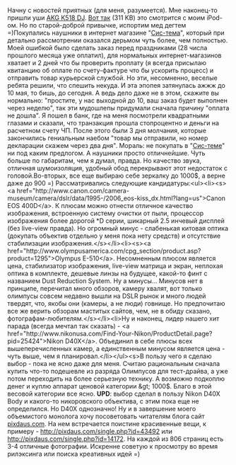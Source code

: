 Начну с новостей приятных (для меня, разумеется). Мне наконец-то пришли уши <a href="http://www.akg.com/personal/cproducts/powerslave,id,908,pcategory,3,nodeid,11,_language,EN.html">AKG K518 DJ</a>. <a href="/media/pictures/DSC02178.jpg">Вот так</a> (311 KB) это смотрится с моим iPod-ом. Но по старой-доброй привычке, испортим мед дегтем =)Покупались наушники в интернет магазине "<a href="http://www.sis-tema.com.ua/">Сис-тема</a>", который при детально рассмотрении оказался дерьмом чуть более, чем полностью. Моей ошибкой было сделать заказ перед праздниками (28 числа прошлого месяца уже оплатил), для нормальных интернет-магазинов хватает и 2 дней что бы проверить проплату (я всегда присылаю квитанцию об оплате по счету-фактуре что бы ускорить процесс) и отправить товар курьерской службой. Но эти, несомненно, веселые ребята решили, что спешить некуда. И эта эпопея затянулась ажжж до 10 мая, то бишь, до сегодня. А ведь дело даже не в этом, скажите вы нормально: "простите, у нас выходной до 10, ваш заказ будет выполнен через неделю", так эти мудошлепы придумали сначала причину "оплата не дошла". Я пошел в банк, где на меня посмотрели квадратными глазами и сказали, что транзакция прошла стопроцентно и деньги на расчетном счету ЧП. После этого были 3 дня молчания, которые закончились гениальным наебом "товар мы отправили, но номер декларации скажем через два дня". Мораль: не покупать в "<a href="http://www.sis-tema.com.ua/">Сис-теме</a>" ни под каким предлогом. А наушники просто отличнейшие. Чуть больше по габаритам, чем я думал, правда. Но качество звука, отличная шумоизоляция, удобный обод перекрывают этот недостаток с головой.Во-вторых, все еще выбираю себе зеркалку до 1000$, а верне даже до 900 =) Рассматривались следующие кандидатуры:<ul><li><s><a href="http://www.canon.com/camera-museum/camera/dslr/data/1995-/2006_eos-kiss_dx.html?lang=us">Canon EOS 400D</a>. К плюсам можно отнести отличное качество изображения, встроенную систему очистки от пыли, процессор изображения более дорогой *D серии, шикарный 2.5 инчевый дисплей (без live-view правда). Но огромный минус - слабенькая китовая оптика (докупать объектив отдельно у меня пока нету средств) и отсутствие стабилизации изображения.</s></li><li><s><a href="http://www.olympusamerica.com/cpg_section/product.asp?product=1295">Olympus E-510</a>. Несомненным плюсом является цена, стабилизатор изображения, live-view матрица и экран, неплохая оптика в комплекте, дешевые линзы на будущее, какой-то финт с названием Dust Reduction System. Ну а минусы... Минусов нет в принципе, перечитал много обзоров, камеру хвалят, вот только олимпусы совсем недавно вышли на DSLR рынок и много людей твердят, что, якобы они (камеры, а не люди) говнище. Но предпочитаю все же верить обзорам маститых сайтов, чем, не в обиду сказано, фотографам-любителям.</s></li><li>Ну и наконец, лидер нашего хит парада (всегда мечтал так сказать) - <a href="http://www.nikonusa.com/Find-Your-Nikon/ProductDetail.page?pid=25424">Nikon D40X</a>. Объединил в себе плюсы всех вышеперечисленных камер, а единственным минусом является цена - чуть выше, чем я планировал.</li></ul><s>В пользу чего я сделаю выбор - пока не ясно даже для меня. Считаю рациональным сначала купить что-то подешевле из разряда Олимпусов для тест-драйва, а уже потом переходить на более серьезную технику. А возможно подкоплю денег и куплю аппарат ценовой категории &gt; 1000$. Благо в этой весовой категории все ясно. </s><b>UPD</b>: выбор сделал в пользу Nikon D40X Body и какого-то никоровского объектива, с этим пока еще не определился. Но D40X однозначно! Ну и в завершение моего объемистого монолога хочу посоветовать читателям блога сайт <a href="http://pixdaus.com/">pixdaus.com</a>. На нем встречается поистине красивенные вещи, к примеру - <a href="http://pixdaus.com/single.php?id=43492">http://pixdaus.com/single.php?id=43492</a> или <a href="http://pixdaus.com/single.php?id=14172">http://pixdaus.com/single.php?id=14172</a>. На каждой из 806 страниц есть 3-4 отличные фотографии. Искренне советую к просмотру во время рилэксинга или поиска креативных идей =)